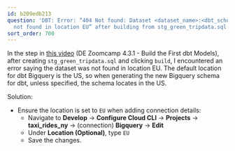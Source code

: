 ```yaml
---
id: b209edb213
question: 'DBT: Error: “404 Not found: Dataset <dataset_name>:<dbt_schema_name> was
  not found in location EU” after building from stg_green_tripdata.sql'
sort_order: 700
---
```


In the step in [this video](https://www.youtube.com/watch?v=ueVy2N54lyc&list=PL3MmuxUbc_hJed7dXYoJw8DoCuVHhGEQb&index=44) (DE Zoomcamp 4.3.1 - Build the First dbt Models), after creating `stg_green_tripdata.sql` and clicking `build`, I encountered an error saying the dataset was not found in location EU. The default location for dbt Bigquery is the US, so when generating the new Bigquery schema for dbt, unless specified, the schema locates in the US.

Solution:

- Ensure the location is set to `EU` when adding connection details:
  - Navigate to **Develop** -> **Configure Cloud CLI** -> **Projects** -> **taxi_rides_ny** -> (connection) **Bigquery** -> **Edit**
  - Under **Location (Optional)**, type `EU`
  - Save the changes.